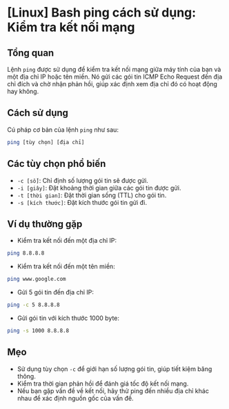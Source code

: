 # [Linux] Bash ping cách sử dụng: Kiểm tra kết nối mạng

## Tổng quan
Lệnh `ping` được sử dụng để kiểm tra kết nối mạng giữa máy tính của bạn và một địa chỉ IP hoặc tên miền. Nó gửi các gói tin ICMP Echo Request đến địa chỉ đích và chờ nhận phản hồi, giúp xác định xem địa chỉ đó có hoạt động hay không.

## Cách sử dụng
Cú pháp cơ bản của lệnh `ping` như sau:
```bash
ping [tùy chọn] [địa chỉ]
```

## Các tùy chọn phổ biến
- `-c [số]`: Chỉ định số lượng gói tin sẽ được gửi.
- `-i [giây]`: Đặt khoảng thời gian giữa các gói tin được gửi.
- `-t [thời gian]`: Đặt thời gian sống (TTL) cho gói tin.
- `-s [kích thước]`: Đặt kích thước gói tin gửi đi.

## Ví dụ thường gặp
- Kiểm tra kết nối đến một địa chỉ IP:
```bash
ping 8.8.8.8
```

- Kiểm tra kết nối đến một tên miền:
```bash
ping www.google.com
```

- Gửi 5 gói tin đến địa chỉ IP:
```bash
ping -c 5 8.8.8.8
```

- Gửi gói tin với kích thước 1000 byte:
```bash
ping -s 1000 8.8.8.8
```

## Mẹo
- Sử dụng tùy chọn `-c` để giới hạn số lượng gói tin, giúp tiết kiệm băng thông.
- Kiểm tra thời gian phản hồi để đánh giá tốc độ kết nối mạng.
- Nếu bạn gặp vấn đề về kết nối, hãy thử ping đến nhiều địa chỉ khác nhau để xác định nguồn gốc của vấn đề.